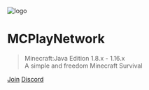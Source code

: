 
![logo](https://www.mcplay.biz/_media/logo.png)

# MCPlayNetwork

> Minecraft:Java Edition 1.8.x - 1.16.x  
> A simple and freedom Minecraft Survival

[Join](#MCPlayNetwork)
[Discord](discord)